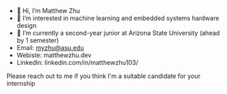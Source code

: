 - 👋 Hi, I’m Matthew Zhu
- 👀 I’m interested in machine learning and embedded systems hardware design
- 🌱 I’m currently a second-year junior at Arizona State University (ahead by 1 semester)
- Email: myzhu@asu.edu
- Webiste: matthewzhu.dev
- LinkedIn: linkedin.com/in/matthewzhu103/

Please reach out to me if you think I'm a suitable candidate for your internship

<!---
MatthewZhu103/MatthewZhu103 is a ✨ special ✨ repository because its `README.md` (this file) appears on your GitHub profile.
You can click the Preview link to take a look at your changes.
--->
